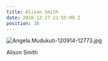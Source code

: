 ```yaml
---
title: Alison Smith
date: 2016-12-27 21:55:00 Z
position: 38
---
```


![Angela.Mudukuti-120914-12773.jpg](/uploads/Angela.Mudukuti-120914-12773.jpg)

Alison Smith